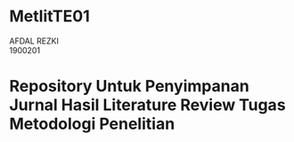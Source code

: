 # MetlitTE01

AFDAL REZKI <br>
1900201

# Repository Untuk Penyimpanan Jurnal Hasil Literature Review Tugas Metodologi Penelitian

